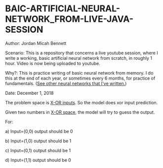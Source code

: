 # BAIC-ARTIFICIAL-NEURAL-NETWORK_FROM-LIVE-JAVA-SESSION

  Author: Jordan Micah Bennett
  
  Scenario: This is a repository that concerns a live youtube session, where I write a working, basic artificial neural network from scratch, in roughly 1 hour. Video is now being uploaded to youtube.
  
  Why?: This is practice writing of basic neural network from memory. I do this at the end of each year, or sometimes every 6 months, for practice of fundamentals. ([See other neural networks that  I've written.](https://github.com/JordanMicahBennett/NEURAL_NETWORK_PRACTICE))
  
  Date: December 1, 2018
  
  The problem space is [X-OR inputs]( https://en.wikipedia.org/wiki/XOR_gate). So the model does xor input prediction.
  
  Given two numbers in [X-OR space](https://en.wikipedia.org/wiki/XOR_gate), the model will try to guess the output.
  
  For:
  
  a) Input=(0,0) output should be 0
  
  b) Input=(1,0) output should be 1
  
  c) Input=(0,1) output should be 1
  
  d) Input=(1,1) output should be 0
  
 
